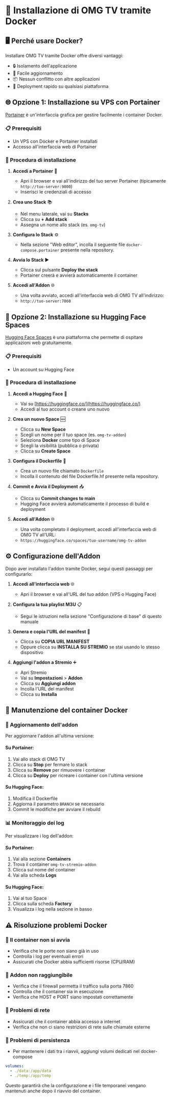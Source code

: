 # 🐳 Installazione di OMG TV tramite Docker

## 🖥️ Perché usare Docker?

Installare OMG TV tramite Docker offre diversi vantaggi:
- 🔒 Isolamento dell'applicazione
- 🔄 Facile aggiornamento
- 📦 Nessun conflitto con altre applicazioni
- 🚀 Deployment rapido su qualsiasi piattaforma

## 🌐 Opzione 1: Installazione su VPS con Portainer

[Portainer](https://www.portainer.io/) è un'interfaccia grafica per gestire facilmente i container Docker.

### 📋 Prerequisiti
- Un VPS con Docker e Portainer installati
- Accesso all'interfaccia web di Portainer

### 🚀 Procedura di installazione

1. **Accedi a Portainer** 🔑
   - Apri il browser e vai all'indirizzo del tuo server Portainer (tipicamente `http://tuo-server:9000`)
   - Inserisci le credenziali di accesso

2. **Crea uno Stack** 📚
   - Nel menu laterale, vai su **Stacks**
   - Clicca su **+ Add stack**
   - Assegna un nome allo stack (es. `omg-tv`)

3. **Configura lo Stack** ⚙️
   - Nella sezione "Web editor", incolla il seguente file `docker-compose.portainer` presente nella repository.

4. **Avvia lo Stack** ▶️
   - Clicca sul pulsante **Deploy the stack**
   - Portainer creerà e avvierà automaticamente il container

5. **Accedi all'Addon** 🌐
   - Una volta avviato, accedi all'interfaccia web di OMG TV all'indirizzo:
   - `http://tuo-server:7860`

## 🤗 Opzione 2: Installazione su Hugging Face Spaces

[Hugging Face Spaces](https://huggingface.co/spaces) è una piattaforma che permette di ospitare applicazioni web gratuitamente.

### 📋 Prerequisiti
- Un account su Hugging Face

### 🚀 Procedura di installazione

1. **Accedi a Hugging Face** 🔑
   - Vai su [https://huggingface.co/](https://huggingface.co/)
   - Accedi al tuo account o creane uno nuovo

2. **Crea un nuovo Space** 🆕
   - Clicca su **New Space**
   - Scegli un nome per il tuo space (es. `omg-tv-addon`)
   - Seleziona **Docker** come tipo di Space
   - Scegli la visibilità (pubblica o privata)
   - Clicca su **Create Space**

3. **Configura il Dockerfile** 📝
   - Crea un nuovo file chiamato `Dockerfile`
   - Incolla il contenuto del file Dockerfile.hf presente nella repository.

4. **Commit e Avvia il Deployment** 📤
   - Clicca su **Commit changes to main**
   - Hugging Face avvierà automaticamente il processo di build e deployment

5. **Accedi all'Addon** 🌐
   - Una volta completato il deployment, accedi all'interfaccia web di OMG TV all'URL:
   - `https://huggingface.co/spaces/tuo-username/omg-tv-addon`

## ⚙️ Configurazione dell'Addon

Dopo aver installato l'addon tramite Docker, segui questi passaggi per configurarlo:

1. **Accedi all'interfaccia web** 🌐
   - Apri il browser e vai all'URL del tuo addon (VPS o Hugging Face)

2. **Configura la tua playlist M3U** 📋
   - Segui le istruzioni nella sezione "Configurazione di base" di questo manuale

3. **Genera e copia l'URL del manifest** 📝
   - Clicca su **COPIA URL MANIFEST**
   - Oppure clicca su **INSTALLA SU STREMIO** se stai usando lo stesso dispositivo

4. **Aggiungi l'addon a Stremio** ➕
   - Apri Stremio
   - Vai su **Impostazioni** > **Addon**
   - Clicca su **Aggiungi addon**
   - Incolla l'URL del manifest
   - Clicca su **Installa**

## 🔧 Manutenzione del container Docker

### 🔄 Aggiornamento dell'addon
Per aggiornare l'addon all'ultima versione:

#### Su Portainer:
1. Vai allo stack di OMG TV
2. Clicca su **Stop** per fermare lo stack
3. Clicca su **Remove** per rimuovere i container
4. Clicca su **Deploy** per ricreare i container con l'ultima versione

#### Su Hugging Face:
1. Modifica il Dockerfile
2. Aggiorna il parametro `BRANCH` se necessario
3. Commit le modifiche per avviare il rebuild

### 📊 Monitoraggio dei log
Per visualizzare i log dell'addon:

#### Su Portainer:
1. Vai alla sezione **Containers**
2. Trova il container `omg-tv-stremio-addon`
3. Clicca sul nome del container
4. Vai alla scheda **Logs**

#### Su Hugging Face:
1. Vai al tuo Space
2. Clicca sulla scheda **Factory**
3. Visualizza i log nella sezione in basso

## ⚠️ Risoluzione problemi Docker

### 🛑 Il container non si avvia
- Verifica che le porte non siano già in uso
- Controlla i log per eventuali errori
- Assicurati che Docker abbia sufficienti risorse (CPU/RAM)

### 🔌 Addon non raggiungibile
- Verifica che il firewall permetta il traffico sulla porta 7860
- Controlla che il container sia in esecuzione
- Verifica che HOST e PORT siano impostati correttamente

### 📵 Problemi di rete
- Assicurati che il container abbia accesso a internet
- Verifica che non ci siano restrizioni di rete sulle chiamate esterne

### 💾 Problemi di persistenza
- Per mantenere i dati tra i riavvii, aggiungi volumi dedicati nel docker-compose

```yaml
volumes:
  - ./data:/app/data
  - ./temp:/app/temp
```

Questo garantirà che la configurazione e i file temporanei vengano mantenuti anche dopo il riavvio del container.
